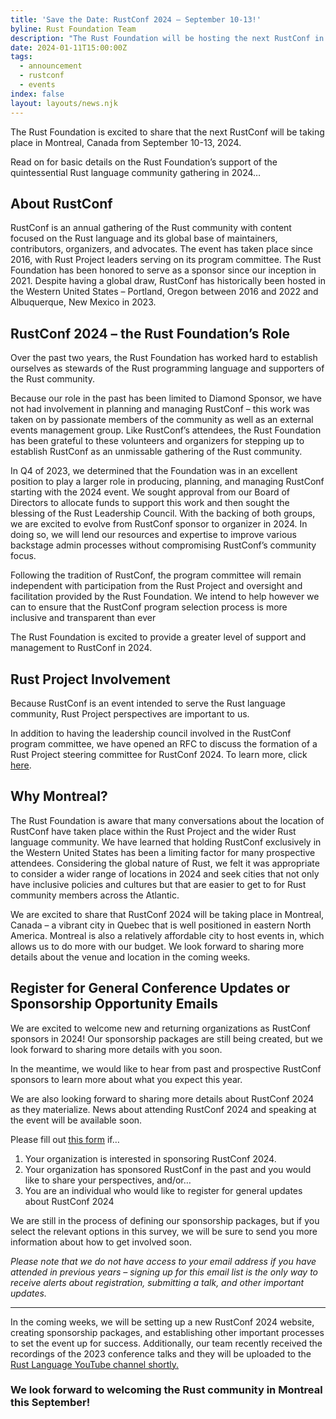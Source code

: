```yaml
---
title: 'Save the Date: RustConf 2024 – September 10-13!'
byline: Rust Foundation Team
description: "The Rust Foundation will be hosting the next RustConf in Montreal, Canada from September 10-13, 2024.\_"
date: 2024-01-11T15:00:00Z
tags:
  - announcement
  - rustconf
  - events
index: false
layout: layouts/news.njk
---
```

The Rust Foundation is excited to share that the next RustConf will be taking place in Montreal, Canada from September 10-13, 2024.&nbsp;

Read on for basic details on the Rust Foundation’s support of the quintessential Rust language community gathering in 2024…

## **About RustConf**

RustConf is an annual gathering of the Rust community with content focused on the Rust language and its global base of maintainers, contributors, organizers, and advocates. The event has taken place since 2016, with Rust Project leaders serving on its program committee. The Rust Foundation has been honored to serve as a sponsor since our inception in 2021. Despite having a global draw, RustConf has historically been hosted in the Western United States – Portland, Oregon between 2016 and 2022 and Albuquerque, New Mexico in 2023.

## **RustConf 2024 – the Rust Foundation’s Role**

Over the past two years, the Rust Foundation has worked hard to establish ourselves as stewards of the Rust programming language and supporters of the Rust community.&nbsp;

Because our role in the past has been limited to Diamond Sponsor, we have not had involvement in planning and managing RustConf – this work was taken on by passionate members of the community as well as an external events management group. Like RustConf’s attendees, the Rust Foundation has been grateful to these volunteers and organizers for stepping up to establish RustConf as an unmissable gathering of the Rust community.&nbsp;

In Q4 of 2023, we determined that the Foundation was in an excellent position to play a larger role in producing, planning, and managing RustConf starting with the 2024 event. We sought approval from our Board of Directors to allocate funds to support this work and then sought the blessing of the Rust Leadership Council. With the backing of both groups, we are excited to evolve from RustConf sponsor to organizer in 2024. In doing so, we will lend our resources and expertise to improve various backstage admin processes without compromising RustConf’s community focus.&nbsp;

Following the tradition of RustConf, the program committee will remain independent with participation from the Rust Project and oversight and facilitation provided by the Rust Foundation. We intend to help however we can to ensure that the RustConf program selection process is more inclusive and transparent than ever&nbsp;&nbsp;

The Rust Foundation is excited to provide a greater level of support and management to RustConf in 2024.

## **Rust Project Involvement**

Because RustConf is an event intended to serve the Rust language community, Rust Project perspectives are important to us.&nbsp;

In addition to having the leadership council involved in the RustConf program committee, we have opened an RFC to discuss the formation of a Rust Project steering committee for RustConf 2024. To learn more, click [<u>here</u>](https://github.com/rust-lang/rfcs/pull/3549).

## **Why Montreal?**&nbsp;

The Rust Foundation is aware that many conversations about the location of RustConf have taken place within the Rust Project and the wider Rust language community. We have learned that holding RustConf exclusively in the Western United States has been a limiting factor for many prospective attendees. Considering the global nature of Rust, we felt it was appropriate to consider a wider range of locations in 2024 and seek cities that not only have inclusive policies and cultures but that are easier to get to for Rust community members across the Atlantic.&nbsp;

We are excited to share that RustConf 2024 will be taking place in Montreal, Canada – a vibrant city in Quebec that is well positioned in eastern North America. Montreal is also a relatively affordable city to host events in, which allows us to do more with our budget. We look forward to sharing more details about the venue and location in the coming weeks.&nbsp;

## **Register for General Conference Updates or Sponsorship Opportunity Emails**

We are excited to welcome new and returning organizations as RustConf sponsors in 2024! Our sponsorship packages are still being created, but we look forward to sharing more details with you soon.&nbsp;

In the meantime, we would like to hear from past and prospective RustConf sponsors to learn more about what you expect this year.&nbsp;&nbsp;

We are also looking forward to sharing more details about RustConf 2024 as they materialize. News about attending RustConf 2024 and speaking at the event will be available soon.

Please fill out [<u>this form</u>](https://docs.google.com/forms/d/e/1FAIpQLSfAIk1bcDlt5dDQtC19gifTJnjdka0gYcr7vKE9ncBN1eXPgw/viewform?usp=sf_link) if…

1. Your organization is interested in sponsoring RustConf 2024.
2. Your organization has sponsored RustConf in the past and you would like to share your perspectives, and/or…
3. You are an individual who would like to register for general updates about RustConf 2024

We are still in the process of defining our sponsorship packages, but if you select the relevant options in this survey, we will be sure to send you more information about how to get involved soon.

*Please note that we do not have access to your email address if you have attended in previous years – signing up for this email list is the only way to receive alerts about registration, submitting a talk, and other important updates.*&nbsp;

---

In the coming weeks, we will be setting up a new RustConf 2024 website, creating sponsorship packages, and establishing other important processes to set the event up for success. Additionally, our team recently received the recordings of the 2023 conference talks and they will be uploaded to the <a target="_blank" rel="noopener" href="https://www.youtube.com/@RustVideos">Rust Language YouTube channel shortly.</a>&nbsp;

###

### **We look forward to welcoming the Rust community in Montreal this September!**